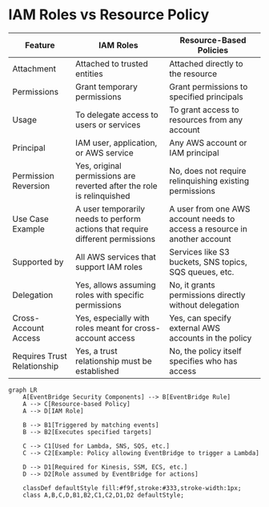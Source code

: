 # IAM Roles vs Resource Policy

| Feature                     | IAM Roles                              | Resource-Based Policies               |
|-----------------------------|----------------------------------------|---------------------------------------|
| Attachment                  | Attached to trusted entities           | Attached directly to the resource     |
| Permissions                 | Grant temporary permissions            | Grant permissions to specified principals |
| Usage                       | To delegate access to users or services| To grant access to resources from any account |
| Principal                   | IAM user, application, or AWS service  | Any AWS account or IAM principal      |
| Permission Reversion        | Yes, original permissions are reverted after the role is relinquished | No, does not require relinquishing existing permissions |
| Use Case Example            | A user temporarily needs to perform actions that require different permissions | A user from one AWS account needs to access a resource in another account |
| Supported by                | All AWS services that support IAM roles| Services like S3 buckets, SNS topics, SQS queues, etc. |
| Delegation                  | Yes, allows assuming roles with specific permissions | No, it grants permissions directly without delegation |
| Cross-Account Access        | Yes, especially with roles meant for cross-account access | Yes, can specify external AWS accounts in the policy |
| Requires Trust Relationship | Yes, a trust relationship must be established | No, the policy itself specifies who has access |


```mermaid
graph LR
    A[EventBridge Security Components] --> B[EventBridge Rule]
    A --> C[Resource-based Policy]
    A --> D[IAM Role]

    B --> B1[Triggered by matching events]
    B --> B2[Executes specified targets]

    C --> C1[Used for Lambda, SNS, SQS, etc.]
    C --> C2[Example: Policy allowing EventBridge to trigger a Lambda]

    D --> D1[Required for Kinesis, SSM, ECS, etc.]
    D --> D2[Role assumed by EventBridge for actions]

    classDef defaultStyle fill:#f9f,stroke:#333,stroke-width:1px;
    class A,B,C,D,B1,B2,C1,C2,D1,D2 defaultStyle;

```
